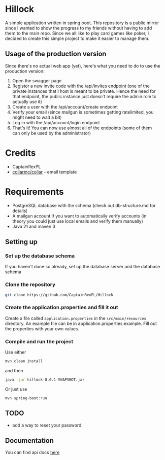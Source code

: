 # Hillock

A simple application written in spring boot. This repository is a public mirror since I wanted to show the progress to my friends without having to add them to the main repo.
Since we all like to play card games like poker, I decided to create this simple project to make it easier to manage them.

## Usage of the production version
Since there's no actual web app (yet), here's what you need to do to use the production version:
1. Open the swagger page
2. Register a new invite code with the /api/invites endpoint (one of the private instances that I host is meant to be private. Hence the need for that endpoint, the public instance just doesn't require the admin role to actually use it)
3. Create a user with the /api/account/create endpoint
4. Verify your email (since mailgun is sometimes getting ratelimited, you might need to wait a bit)
5. Log in with the /api/account/login endpoint
6. That's it! You can now use almost all of the endpoints (some of them can only be used by the administrator)

# Credits

* CaptainRexPL
* [collarmc/collar](https://github.com/collarmc/collar) - email template

# Requirements

* PostgreSQL database with the schema (check out db-structure.md for details)
* A mailgun account if you want to automatically verify accounts (in theory you could just use local emails and verify them manually)
* Java 21 and maven 3

## Setting up

### Set up the database schema
If you haven't done so already, set up the database server and the database schema

### Clone the repository
```bash
git clone https://github.com/CaptainRexPL/Hillock
```

### Create the application.properties and fill it out

Create a file called `application.properties` in the `src/main/resources` directory. An example file can be in application.properties.example. Fill out the properties with your own values.


### Compile and run the project
Use either
```bash
mvn clean install
```
and then
```bash
java -jar hillock-0.0.1-SNAPSHOT.jar
```

Or just use
```
mvn spring-boot:run
```


## TODO
* add a way to reset your password

## Documentation

You can find api docs [here](http://hillock.live/swagger-ui/index.html)
